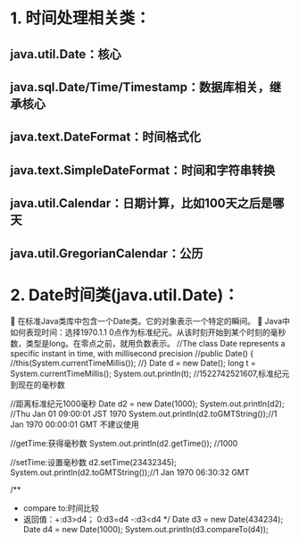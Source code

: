 # 1. 时间处理相关类：
 
  ## java.util.Date：核心
  ## java.sql.Date/Time/Timestamp：数据库相关，继承核心
  ## java.text.DateFormat：时间格式化
  ## java.text.SimpleDateFormat：时间和字符串转换
  ## java.util.Calendar：日期计算，比如100天之后是哪天
  ## java.util.GregorianCalendar：公历

# 2. Date时间类(java.util.Date)：
	在标准Java类库中包含一个Date类。它的对象表示一个特定的瞬间。
	Java中如何表现时间：选择1970.1.1 0点作为标准纪元。从该时刻开始到某个时刻的毫秒数，类型是long。在零点之前，就用负数表示。
//The class Date represents a specific instant in time, with millisecond precision
//public Date() {
//this(System.currentTimeMillis());
//}
Date d = new Date();
long t = System.currentTimeMillis();
System.out.println(t); //1522742521607,标准纪元到现在的毫秒数
		
//距离标准纪元1000毫秒
Date d2 = new Date(1000);
System.out.println(d2); //Thu Jan 01 09:00:01 JST 1970
System.out.println(d2.toGMTString());//1 Jan 1970 00:00:01 GMT 不建议使用
		
//getTime:获得毫秒数
System.out.println(d2.getTime()); //1000
		
//setTime:设置毫秒数
d2.setTime(23432345);
System.out.println(d2.toGMTString());//1 Jan 1970 06:30:32 GMT
		
/**
 * compare to:时间比较
 * 返回值：+:d3>d4；   0:d3=d4    -:d3<d4
*/
Date d3 = new Date(434234);
Date d4 = new Date(1000);
System.out.println(d3.compareTo(d4));


